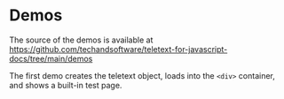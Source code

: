 # Demos

The source of the demos is available at https://github.com/techandsoftware/teletext-for-javascript-docs/tree/main/demos

The first demo creates the teletext object, loads into the `<div>` container, and shows a built-in test page.

<div id="screen"></div>

<script setup>
import { onMounted, onUnmounted } from 'vue'; // this is only needed as I'm use vue to embed within the documentation page
import { Teletext } from '@techandsoftware/teletext';

const t = Teletext();
// defaults to Level 1

function demo() {
    t.addTo('#screen');
    t.setDefaultG0Charset('g0_latin__english'); // selects UK G0 set
    t.showTestPage('ENGINEERING');
}

onMounted(demo);
onUnmounted(() => t.destroy());
</script>
